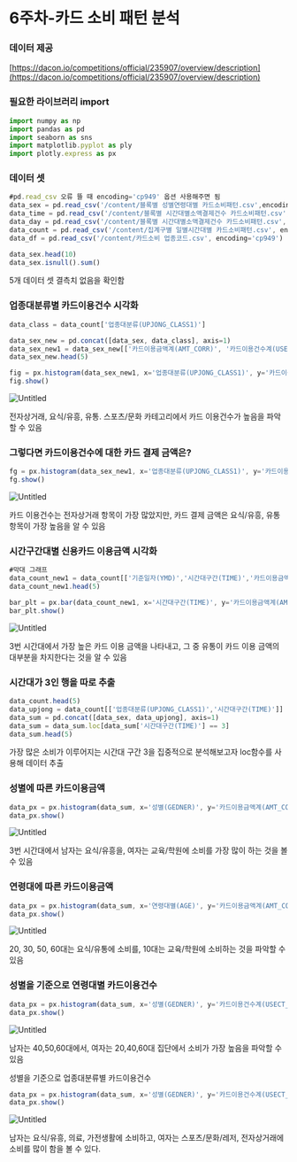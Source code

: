 # 6주차-카드 소비 패턴 분석

### 데이터 제공

[https://dacon.io/competitions/official/235907/overview/description](https://dacon.io/competitions/official/235907/overview/description)

### 필요한 라이브러리 import

```jsx
import numpy as np
import pandas as pd
import seaborn as sns
import matplotlib.pyplot as ply
import plotly.express as px
```

### 데이터 셋

```jsx
#pd.read_csv 오류 뜰 때 encoding='cp949' 옵션 사용해주면 됨
data_sex = pd.read_csv('/content/블록별 성별연령대별 카드소비패턴.csv',encoding='cp949')
data_time = pd.read_csv('/content/블록별 시간대별소액결제건수 카드소비패턴.csv', encoding='cp949')
data_day = pd.read_csv('/content/블록별 시간대별소액결제건수 카드소비패턴.csv', encoding='cp949')
data_count = pd.read_csv('/content/집계구별 일별시간대별 카드소비패턴.csv', encoding='cp949')
data_df = pd.read_csv('/content/카드소비 업종코드.csv', encoding='cp949')
```

```jsx
data_sex.head(10)
data_sex.isnull().sum()
```

5개 데이터 셋 결측치 없음을 확인함

### 업종대분류별 카드이용건수 시각화

```jsx
data_class = data_count['업종대분류(UPJONG_CLASS1)']

data_sex_new = pd.concat([data_sex, data_class], axis=1)
data_sex_new1 = data_sex_new[['카드이용금액계(AMT_CORR)', '카드이용건수계(USECT_CORR)', '업종대분류(UPJONG_CLASS1)']]
data_sex_new.head(5)

fig = px.histogram(data_sex_new1, x='업종대분류(UPJONG_CLASS1)', y='카드이용건수계(USECT_CORR)', color='업종대분류(UPJONG_CLASS1)')
fig.show()
```

![Untitled](6%E1%84%8C%E1%85%AE%E1%84%8E%E1%85%A1-%E1%84%8F%E1%85%A1%E1%84%83%E1%85%B3%20%E1%84%89%E1%85%A9%E1%84%87%E1%85%B5%20%E1%84%91%E1%85%A2%E1%84%90%E1%85%A5%E1%86%AB%20%E1%84%87%E1%85%AE%E1%86%AB%E1%84%89%E1%85%A5%E1%86%A8%20f330a7a1d9764ed78f8431cfdfd24dc7/Untitled.png)

전자상거래, 요식/유흥, 유통. 스포츠/문화 카테고리에서 카드 이용건수가 높음을 파악할 수 있음

### 그렇다면 카드이용건수에 대한 카드 결제 금액은?

```jsx
fg = px.histogram(data_sex_new1, x='업종대분류(UPJONG_CLASS1)', y='카드이용금액계(AMT_CORR)', color='업종대분류(UPJONG_CLASS1)')
fg.show()
```

![Untitled](6%E1%84%8C%E1%85%AE%E1%84%8E%E1%85%A1-%E1%84%8F%E1%85%A1%E1%84%83%E1%85%B3%20%E1%84%89%E1%85%A9%E1%84%87%E1%85%B5%20%E1%84%91%E1%85%A2%E1%84%90%E1%85%A5%E1%86%AB%20%E1%84%87%E1%85%AE%E1%86%AB%E1%84%89%E1%85%A5%E1%86%A8%20f330a7a1d9764ed78f8431cfdfd24dc7/Untitled%201.png)

카드 이용건수는 전자상거래 항목이 가장 많았지만, 카드 결제 금액은 요식/유흥, 유통 항목이 가장 높음을 알 수 있음

### 시간구간대별 신용카드 이용금액 시각화

```jsx
#막대 그래프
data_count_new1 = data_count[['기준일자(YMD)','시간대구간(TIME)','카드이용금액계(AMT_CORR)','카드이용건수계(USECT_CORR)','업종대분류(UPJONG_CLASS1)']]
data_count_new1.head(5)

bar_plt = px.bar(data_count_new1, x='시간대구간(TIME)', y='카드이용금액계(AMT_CORR)', color='업종대분류(UPJONG_CLASS1)')
bar_plt.show()
```

![Untitled](6%E1%84%8C%E1%85%AE%E1%84%8E%E1%85%A1-%E1%84%8F%E1%85%A1%E1%84%83%E1%85%B3%20%E1%84%89%E1%85%A9%E1%84%87%E1%85%B5%20%E1%84%91%E1%85%A2%E1%84%90%E1%85%A5%E1%86%AB%20%E1%84%87%E1%85%AE%E1%86%AB%E1%84%89%E1%85%A5%E1%86%A8%20f330a7a1d9764ed78f8431cfdfd24dc7/Untitled%202.png)

3번 시간대에서 가장 높은 카드 이용 금액을 나타내고, 그 중 유통이 카드 이용 금액의 대부분을 차지한다는 것을 알 수 있음

### 시간대가 3인 행을 따로 추출

```jsx
data_count.head(5)
data_upjong = data_count[['업종대분류(UPJONG_CLASS1)','시간대구간(TIME)']]
data_sum = pd.concat([data_sex, data_upjong], axis=1)
data_sum = data_sum.loc[data_sum['시간대구간(TIME)'] == 3]
data_sum.head(5)
```

가장 많은 소비가 이루어지는 시간대 구간 3을 집중적으로 분석해보고자 loc함수를 사용해 데이터 추출

### 성별에 따른 카드이용금액

```jsx
data_px = px.histogram(data_sum, x='성별(GEDNER)', y='카드이용금액계(AMT_CORR)', color='업종대분류(UPJONG_CLASS1)', barmode='group')
data_px.show()
```

![Untitled](6%E1%84%8C%E1%85%AE%E1%84%8E%E1%85%A1-%E1%84%8F%E1%85%A1%E1%84%83%E1%85%B3%20%E1%84%89%E1%85%A9%E1%84%87%E1%85%B5%20%E1%84%91%E1%85%A2%E1%84%90%E1%85%A5%E1%86%AB%20%E1%84%87%E1%85%AE%E1%86%AB%E1%84%89%E1%85%A5%E1%86%A8%20f330a7a1d9764ed78f8431cfdfd24dc7/Untitled%203.png)

3번 시간대에서 남자는 요식/유흥을, 여자는 교육/학원에 소비를 가장 많이 하는 것을 볼 수 있음

### 연령대에 따른 카드이용금액

```jsx
data_px = px.histogram(data_sum, x='연령대별(AGE)', y='카드이용금액계(AMT_CORR)', color='업종대분류(UPJONG_CLASS1)', barmode='group')
data_px.show()
```

![Untitled](6%E1%84%8C%E1%85%AE%E1%84%8E%E1%85%A1-%E1%84%8F%E1%85%A1%E1%84%83%E1%85%B3%20%E1%84%89%E1%85%A9%E1%84%87%E1%85%B5%20%E1%84%91%E1%85%A2%E1%84%90%E1%85%A5%E1%86%AB%20%E1%84%87%E1%85%AE%E1%86%AB%E1%84%89%E1%85%A5%E1%86%A8%20f330a7a1d9764ed78f8431cfdfd24dc7/Untitled%204.png)

20, 30, 50, 60대는 요식/유통에 소비를, 10대는 교육/학원에 소비하는 것을 파악할 수 있음

### 성별을 기준으로 연령대별 카드이용건수

```jsx
data_px = px.histogram(data_sum, x='성별(GEDNER)', y='카드이용건수계(USECT_CORR)', color='연령대별(AGE)', barmode='group')
data_px.show()
```

![Untitled](6%E1%84%8C%E1%85%AE%E1%84%8E%E1%85%A1-%E1%84%8F%E1%85%A1%E1%84%83%E1%85%B3%20%E1%84%89%E1%85%A9%E1%84%87%E1%85%B5%20%E1%84%91%E1%85%A2%E1%84%90%E1%85%A5%E1%86%AB%20%E1%84%87%E1%85%AE%E1%86%AB%E1%84%89%E1%85%A5%E1%86%A8%20f330a7a1d9764ed78f8431cfdfd24dc7/Untitled%205.png)

남자는 40,50,60대에서, 여자는 20,40,60대 집단에서 소비가 가장 높음을 파악할 수 있음

성별을 기준으로 업종대분류별 카드이용건수

```jsx
data_px = px.histogram(data_sum, x='성별(GEDNER)', y='카드이용건수계(USECT_CORR)', color='업종대분류(UPJONG_CLASS1)', barmode='group')
data_px.show()
```

![Untitled](6%E1%84%8C%E1%85%AE%E1%84%8E%E1%85%A1-%E1%84%8F%E1%85%A1%E1%84%83%E1%85%B3%20%E1%84%89%E1%85%A9%E1%84%87%E1%85%B5%20%E1%84%91%E1%85%A2%E1%84%90%E1%85%A5%E1%86%AB%20%E1%84%87%E1%85%AE%E1%86%AB%E1%84%89%E1%85%A5%E1%86%A8%20f330a7a1d9764ed78f8431cfdfd24dc7/Untitled%206.png)

남자는 요식/유흥, 의료, 가전생활에 소비하고, 여자는 스포츠/문화/레저, 전자상거래에 소비를 많이 함을 볼 수 있다.